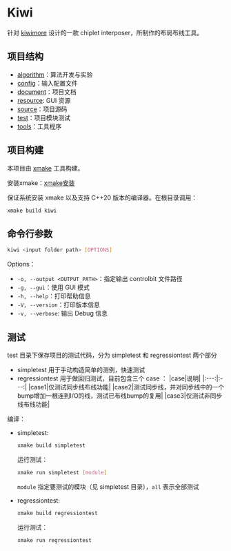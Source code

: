 # Kiwi

针对 [kiwimore](https://www.kiwimoore.com/) 设计的一款 chiplet interposer，所制作的布局布线工具。




## 项目结构

- [algorithm](./algorithm/)：算法开发与实验
- [config](./config/)：输入配置文件
- [document](./document/)：项目文档
- [resource](./resource/): GUI 资源
- [source](./source/)：项目源码
- [test](./test/)：项目模块测试
- [tools](./tools/)：工具程序




## 项目构建

本项目由 [xmake](https://github.com/xmake-io/xmake) 工具构建。

安装xmake：[xmake安装](https://xmake.io/mirror/zh-cn/guide/installation.html)

保证系统安装 xmake 以及支持 C++20 版本的编译器。在根目录调用：

````bash
xmake build kiwi
````



## 命令行参数

````bash
kiwi <input folder path> [OPTIONS]
````


Options：
- `-o, --output <OUTPUT_PATH>`：指定输出 controlbit 文件路径
- `-g, --gui`：使用 GUI 模式
- `-h, --help`：打印帮助信息
- `-V, --version`：打印版本信息
- `-v, --verbose`: 输出 Debug 信息


## 测试

test 目录下保存项目的测试代码，分为 simpletest 和 regressiontest 两个部分
- simpletest 用于手动构造简单的测例，快速测试
- regressiontest 用于做回归测试，目前包含三个 case ：
  |case|说明|
  |:---:|:---:|
  |case1|仅测试同步线布线功能|
  |case2|测试同步线，并对同步线中的一个bump增加一根连到I/O的线，测试已布线bump的复用|
  |case3|仅测试非同步线布线功能|


编译：

- simpletest:
    ````bash
    xmake build simpletest
    ````

    运行测试：

    ````bash
    xmake run simpletest [module]
    ````

    `module` 指定要测试的模块（见 simpletest 目录），`all` 表示全部测试

- regressiontest:
    ````bash
    xmake build regressiontest
    ````

    运行测试：

    ````bash
    xmake run regressiontest
    ````


